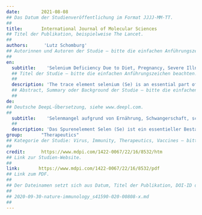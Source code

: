 ```yaml
---
date:        2021-08-08
## Das Datum der Studienveröffentlichung im Format JJJJ-MM-TT.
##
title:       International Journal of Molecular Sciences
## Titel der Publikation, beispielweise The Lancet.
##
authors:      'Lutz Schomburg'
## Autorinnen und Autoren der Studie – bitte die einfachen Anführungszeichen beachten!
##
en:
  subtitle:    'Selenium Deficiency Due to Diet, Pregnancy, Severe Illness, or COVID-19-A Preventable Trigger for Autoimmune Disease'
  ## Titel der Studie – bitte die einfachen Anführungszeichen beachten!
  ##
  description: 'The trace element selenium (Se) is an essential part of the human diet; moreover, increased health risks have been observed with Se deficiency. A sufficiently high Se status is a prerequisite for adequate immune response, and preventable endemic diseases are known from areas with Se deficiency. Biomarkers of Se status decline strongly in pregnancy, severe illness, or COVID-19, reaching critically low concentrations. Notably, these conditions are associated with an increased risk for autoimmune disease (AID). Positive effects on the immune system are observed with Se supplementation in pregnancy, autoimmune thyroid disease, and recovery from severe illness. However, some studies reported null results; the database is small, and randomized trials are sparse. The current need for research on the link between AID and Se deficiency is particularly obvious for rheumatoid arthritis and type 1 diabetes mellitus. Despite these gaps in knowledge, it seems timely to realize that severe Se deficiency may trigger AID in susceptible subjects. Improved dietary choices or supplemental Se are efficient ways to avoid severe Se deficiency, thereby decreasing AID risk and improving disease course. A personalized approach is needed in clinics and during therapy, while population-wide measures should be considered for areas with habitual low Se intake. Finland has been adding Se to its food chain for more than 35 years—a wise and commendable decision, according to today’s knowledge. It is unfortunate that the health risks of Se deficiency are often neglected, while possible side effects of Se supplementation are exaggerated, leading to disregard for this safe and promising preventive and adjuvant treatment options. This is especially true in the follow-up situations of pregnancy, severe illness, or COVID-19, where massive Se deficiencies have developed and are associated with AID risk, long-lasting health impairments, and slow recovery. '
  ## Abstract, Summary oder Background der Studie – bitte die einfachen Anführungszeichen beachten!
  ##
de: 
## Deutsche DeepL-Übersetzung, siehe www.deepl.com.
##
  subtitle:    'Selenmangel aufgrund von Ernährung, Schwangerschaft, schwerer Krankheit oder COVID-19 - ein vermeidbarer Auslöser für Autoimmunerkrankungen'
  ##
  description: 'Das Spurenelement Selen (Se) ist ein essentieller Bestandteil der menschlichen Ernährung; darüber hinaus wurden erhöhte Gesundheitsrisiken bei Se-Mangel beobachtet. Ein ausreichend hoher Se-Status ist eine Voraussetzung für eine adäquate Immunantwort, und aus Gebieten mit Se-Mangel sind vermeidbare endemische Krankheiten bekannt. Biomarker für den Se-Status nehmen in der Schwangerschaft, bei schweren Erkrankungen oder bei COVID-19 stark ab und erreichen kritisch niedrige Konzentrationen. Diese Zustände sind mit einem erhöhten Risiko für Autoimmunkrankheiten (AID) verbunden. Positive Auswirkungen auf das Immunsystem werden bei einer Se-Supplementierung in der Schwangerschaft, bei Autoimmunerkrankungen der Schilddrüse und bei der Genesung von schweren Krankheiten beobachtet. Einige Studien berichteten jedoch über Null-Ergebnisse; die Datenbasis ist klein, und randomisierte Studien sind spärlich. Der derzeitige Forschungsbedarf über den Zusammenhang zwischen AID und Se-Mangel ist besonders bei rheumatoider Arthritis und Diabetes mellitus Typ 1 offensichtlich. Trotz dieser Wissenslücken scheint es an der Zeit zu erkennen, dass ein schwerer Se-Mangel bei anfälligen Personen AID auslösen kann. Eine verbesserte Ernährung oder die zusätzliche Gabe von Se sind wirksame Mittel zur Vermeidung eines schweren Se-Mangels, wodurch das AID-Risiko gesenkt und der Krankheitsverlauf verbessert werden kann. In den Kliniken und während der Therapie ist ein personalisierter Ansatz erforderlich, während in Gebieten mit gewohnheitsmäßig niedriger Se-Aufnahme bevölkerungsweite Maßnahmen in Betracht gezogen werden sollten. Finnland fügt seiner Nahrungskette seit mehr als 35 Jahren Se zu - nach heutigem Kenntnisstand eine kluge und lobenswerte Entscheidung. Leider werden die gesundheitlichen Risiken eines Se-Mangels oft vernachlässigt, während die möglichen Nebenwirkungen einer Se-Supplementierung übertrieben werden, was dazu führt, dass diese sichere und vielversprechende präventive und adjuvante Behandlungsmöglichkeit nicht beachtet wird. Dies gilt vor allem in den Folgesituationen von Schwangerschaft, schwerer Krankheit oder COVID-19, wo sich ein massiver Se-Mangel entwickelt hat, der mit einem AIDS-Risiko, lang anhaltenden gesundheitlichen Beeinträchtigungen und einer langsamen Genesung verbunden ist.'
group:       "Therapeutics"
## Kategorie der Studie: Virus, Immunity, Therapeutics, Vaccines – bitte die Anführungszeichen beachten!
##
credit:      https://www.mdpi.com/1422-0067/22/16/8532/htm
## Link zur Studien-Website.
##
link:       https://www.mdpi.com/1422-0067/22/16/8532/pdf
## Link zum PDF.
##
## Der Dateinamen setzt sich aus Datum, Titel der Publikation, DOI-ID der Studie (nach dem letzten Slash) und der Dateiendung zusammen. Bitte den Unterstrich vor der DOI-ID beachten!
##
## 2020-09-30-nature-immunology_s41590-020-00808-x.md
##
---
```

<object data="{{ page.link }}" style='height:calc(100vh - 400px); width: 100%' type='application/pdf'></object>